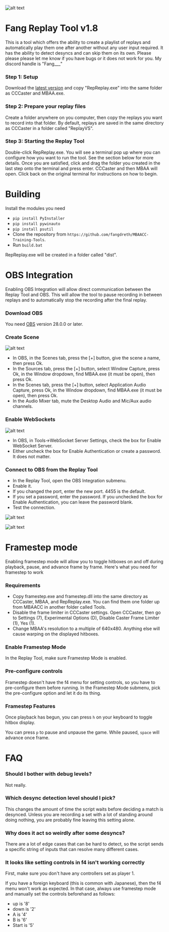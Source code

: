 ![alt text](https://github.com/WillHildreth/MBAACC-Training-Tools/blob/main/images/icon_raw.png?raw=true)

# Fang Replay Tool v1.8
This is a tool which offers the ability to create a playlist of replays and automatically play them one after another without any user input required.  It has the ability to detect desyncs and can skip them on its own.  Please please please let me know if you have bugs or it does not work for you.  My discord handle is "Fang\_\_\_"

### Step 1: Setup
Download the [latest version](https://github.com/fangdreth/MBAACC-Training-Tools/releases/tag/v1.8) and copy "RepReplay.exe" into the same folder as CCCaster and MBAA.exe.

### Step 2: Prepare your replay files
Create a folder anywhere on you computer, then copy the replays you want to record into that folder.  By default, replays are saved in the same directory as CCCaster in a folder called "ReplayVS".

### Step 3: Starting the Replay Tool
Double-click RepReplay.exe.  You will see a terminal pop up where you can configure how you want to run the tool.  See the section below for more details.  Once you are satisfied, click and drag the folder you created in the last step onto the terminal and press enter.  CCCaster and then MBAA will open.  Click back on the original terminal for instructions on how to begin.

# Building
Install the modules you need
- `pip install PyInstaller`
- `pip install pywinauto`
- `pip install psutil`
- Clone the repository from `https://github.com/fangdreth/MBAACC-Training-Tools`.
- Run `build.bat`

RepReplay.exe will be created in a folder called "dist".


# OBS Integration
Enabling OBS Integration will allow direct communication between the Replay Tool and OBS.  This will allow the tool to pause recording in between replays and to automatically stop the recording after the final replay.

### Download OBS
You need [OBS](https://obsproject.com/) version 28.0.0 or later.

### Create Scene
![alt text](https://github.com/WillHildreth/MBAACC-Training-Tools/blob/main/images/OBS_SceneSourceAudio.png?raw=true)
- In OBS, in the Scenes tab, press the [+] button, give the scene a name, then press Ok.
- In the Sources tab, press the [+] button, select Window Capture, press Ok, in the Window dropdown, find MBAA.exe (it must be open), then press Ok.
- In the Scenes tab, press the [+] button, select Application Audio Capture, press Ok, in the Window dropdown, find MBAA.exe (it must be open), then press Ok.
- In the Audio Mixer tab, mute the Desktop Audio and Mic/Aux audio channels.

### Enable WebSockets
![alt text](https://github.com/WillHildreth/MBAACC-Training-Tools/blob/main/images/OBS_WebSocket.png?raw=true)
- In OBS, in Tools->WebSocket Server Settings, check the box for Enable WebSocket Server.
- Either uncheck the box for Enable Authentication or create a password.  It does not matter.

### Connect to OBS from the Replay Tool
- In the Replay Tool, open the OBS Integration submenu.
- Enable it.
- If you changed the port, enter the new port.  4455 is the default.
- If you set a password, enter the password.  If you unchecked the box for Enable Authentication, you can leave the password blank.
- Test the connection.

![alt text](https://github.com/WillHildreth/MBAACC-Training-Tools/blob/main/images/OBS_Config.png?raw=true)

![alt text](https://github.com/WillHildreth/MBAACC-Training-Tools/blob/main/images/OBS_Connected.png?raw=true)


# Framestep mode
Enabling framestep mode will allow you to toggle hitboxes on and off during playback, pause, and advance frame by frame.  Here's what you need for framestep to work 

### Requirements
- Copy framestep.exe and framestep.dll into the same directory as CCCaster, MBAA, and RepReplay.exe.  You can find them one folder up from MBAACC in another folder called Tools.
- Disable the frame limiter in CCCaster settings.  Open CCCaster, then go to Settings (7), Experimental Options (D), Disable Caster Frame Limiter (1), Yes (1).
- Change MBAA's resolution to a multiple of 640x480.  Anything else will cause warping on the displayed hitboxes.

### Enable Framestep Mode
In the Replay Tool, make sure Framestep Mode is enabled.

### Pre-configure controls
Framestep doesn't have the f4 menu for setting controls, so you have to pre-configure them before running.  In the Framestep Mode submenu, pick the pre-configure option and let it do its thing.

### Framestep Features
Once playback has begun, you can press `h` on your keyboard to toggle hitbox display.

You can press `p` to pause and unpause the game.  While paused, `space` will advance once frame.

# FAQ

### Should I bother with debug levels?
Not really.

### Which desync detection level should I pick?
This changes the amount of time the script waits before deciding a match is desynced.  Unless you are recording a set with a lot of standing around doing nothing, you are probably fine leaving this setting alone.

### Why does it act so weirdly after some desyncs?
There are a lot of edge cases that can be hard to detect, so the script sends a specific string of inputs that can resolve many different cases.

### It looks like setting controls in f4 isn't working correctly

First, make sure you don't have any controllers set as player 1.

If you have a foreign keyboard (this is common with Japanese), then the f4 menu won't work as expected.  In that case, always use framestep mode and manually set the controls beforehand as follows:
- up is '8'
- down is '2'
- A is '4'
- B is '6'
- Start is '5'